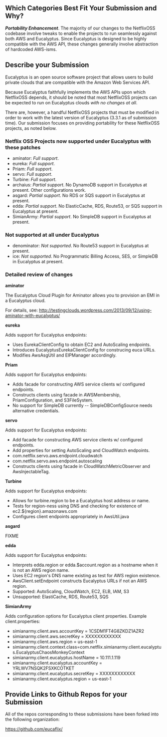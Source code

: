 ## Which Categories Best Fit Your Submission and Why?

__*Portability Enhancement*__.  The majority of our changes to the NetflixOSS codebase involve tweaks to enable the projects
to run seamlessly against both AWS and Eucalyptus.  Since Eucalyptus is designed to be highly compatible with the AWS API, 
these changes generally involve abstraction of hardcoded AWS-isms.  

## Describe your Submission

Eucalyptus is an open source software project that allows users to build private clouds that are compatible with the
Amazon Web Services API.

Because Eucalyptus faithfully implements the AWS APIs upon which NetflixOSS depends, it should be noted that most 
NetflixOSS projects can be expected to run on Eucalyptus clouds _with no changes at all_.

There are, however, a handful NetflixOSS projects that must be modified in order to work with the latest version of
Eucalyptus (3.3.1 as of submission time).  Our submission focuses on providing portability for these NetflixOSS projects, 
as noted below.

### Netflix OSS Projects now supported under Eucalyptus with these patches

* aminator: _Full support_.
* eureka: _Full support_.
* Priam: _Full support_.
* servo: _Full support_.
* Turbine: _Full support_.
* archaius: _Partial support_. No DynamoDB support in Eucalyptus at present.  Other configurations work.
* asgard: _Partial support_. No RDS or SQS support in Eucalyptus at present. 
* edda: _Partial support_. No ElasticCache, RDS, Route53, or SQS support in Eucalyptus at present.
* SimianArmy: _Partial support_. No SimpleDB support in Eucalyptus at present.

### Not supported at all under Eucalyptus

* denominator: _Not supported_. No Route53 support in Eucalyptus at present.
* ice: _Not supported_. No Programmatic Billing Access, SES, or SimpleDB in Eucalyptus at present.

### Detailed review of changes

__aminator__

The Eucalyptus Cloud Plugin for Aminator allows you to provision an EMI in a Eucalyptus cloud.

For details, see:
http://testingclouds.wordpress.com/2013/09/12/using-aminator-with-eucalyptus/

__eureka__

Adds support for Eucalyptus endpoints:
* Uses EurekaClientConfig to obtain EC2 and AutoScaling endpoints.
* Introduces EucalyptusEurekaClientConfig for construcing euca URLs.
* Modifies AwsAsgUtil and EIPManager accordingly.

__Priam__

Adds support for Eucalyptus endpoints:
* Adds facade for constructing AWS service clients w/ configured endpoints.
* Constructs clients using facade in AWSMembership, PriamConfiguration, and S3FileSystem.
* No support for SimpleDB currently -- SimpleDBConfigSource needs alternative credentials.

__servo__

Adds support for Eucalyptus endpoints:
* Add facade for constructing AWS service clients w/ configured endpoints.
* Add properties for setting AutoScaling and CloudWatch endpoints.
 * com.netflix.servo.aws.endpoint.cloudwatch
 * com.netflix.servo.aws.endpoint.autoscaling
* Constructs clients using facade in CloudWatchMetricObserver and AwsInjectableTag.

__Turbine__

Adds support for Eucalyptus endpoints:
* Allows for turbine.region to be a Eucalyptus host address or name.
* Tests for region-ness using DNS and checking for existence of ec2.${region}.amazonaws.com
* Configures client endpoints appropriately in AwsUtil.java

__asgard__

FIXME

__edda__

Adds support for Eucalyptus endpoints:
* Interprets edda.region or edda.$account.region as a hostname when it is not an AWS region name.
* Uses EC2 region's DNS name existing as test for AWS region existence.
* AwsClient.setEndpoint constructs Eucalyptus URLs if not an AWS region.
* Supported: AutoScaling, CloudWatch, EC2, ELB, IAM, S3
* Unsupported: ElastiCache, RDS, Route53, SQS

__SimianArmy__

Adds configuration options for Eucalyptus client properties. Example client.properties:
* simianarmy.client.aws.accountKey = 1CSDM1FT4G8ZKDZ1AZR2
* simianarmy.client.aws.secretKey = XXXXXXXXXXXX
* simianarmy.client.aws.region = us-east-1
* simianarmy.client.context.class=com.netflix.simianarmy.client.eucalyptus.EucalyptusChaosMonkeyContext
* simianarmy.client.eucalyptus.hostName = 10.111.1.119
* simianarmy.client.eucalyptus.accountKey = YRLWV7NSQK2FSXKCOTKET
* simianarmy.client.eucalyptus.secretKey = XXXXXXXXXXXX
* simianarmy.client.eucalyptus.region = us-east-1

## Provide Links to Github Repos for your Submission

All of the repos corresponding to these submissions have been forked into the following organization: 

https://github.com/eucaflix/
